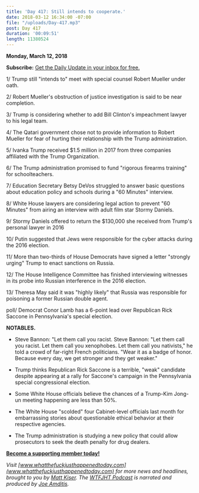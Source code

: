```yaml
---
title: 'Day 417: Still intends to cooperate.'
date: 2018-03-12 16:34:00 -07:00
file: "/uploads/Day-417.mp3"
post: Day 417
duration: '00:09:51'
length: 11380524
---
```


**Monday, March 12, 2018**

**Subscribe:** [Get the Daily Update in your inbox for free.](https://whatthefuckjusthappenedtoday.com/subscribe/)

1/ Trump still "intends to" meet with special counsel Robert Mueller under oath.

2/ Robert Mueller's obstruction of justice investigation is said to be near completion.

3/ Trump is considering whether to add Bill Clinton's impeachment lawyer to his legal team.

4/ The Qatari government chose not to provide information to Robert Mueller for fear of hurting their relationship with the Trump administration.

5/ Ivanka Trump received $1.5 million in 2017 from three companies affiliated with the Trump Organization.

6/ The Trump administration promised to fund "rigorous firearms training" for schoolteachers.

7/ Education Secretary Betsy DeVos struggled to answer basic questions about education policy and schools during a "60 Minutes" interview.

8/ White House lawyers are considering legal action to prevent "60 Minutes" from airing an interview with adult film star Stormy Daniels.

9/ Stormy Daniels offered to return the $130,000 she received from Trump's personal lawyer in 2016

10/ Putin suggested that Jews were responsible for the cyber attacks during the 2016 election.

11/ More than two-thirds of House Democrats have signed a letter "strongly urging" Trump to enact sanctions on Russia.

12/ The House Intelligence Committee has finished interviewing witnesses in its probe into Russian interference in the 2016 election.

13/ Theresa May said it was "highly likely" that Russia was responsible for poisoning a former Russian double agent.

poll/ Democrat Conor Lamb has a 6-point lead over Republican Rick Saccone in Pennsylvania's special election.

**NOTABLES.**

* Steve Bannon: "Let them call you racist. Steve Bannon: "Let them call you racist. Let them call you xenophobes. Let them call you nativists," he told a crowd of far-right French politicians. "Wear it as a badge of honor. Because every day, we get stronger and they get weaker."

* Trump thinks Republican Rick Saccone is a terrible, "weak" candidate despite appearing at a rally for Saccone's campaign in the Pennsylvania special congressional election.

* Some White House officials believe the chances of a Trump-Kim Jong-un meeting happening are less than 50%.

* The White House "scolded" four Cabinet-level officials last month for embarrassing stories about questionable ethical behavior at their respective agencies.

* The Trump administration is studying a new policy that could allow prosecutors to seek the death penalty for drug dealers.

**[Become a supporting member today!](https://whatthefuckjusthappenedtoday.com/membership/?utm_source=2017\+Donors&utm_campaign=8dccd905d9-&utm_medium=email&utm_term=0_3bd36f654c-8dccd905d9-169730397)**

*Visit [www.whatthefuckjusthappenedtoday.com](www.whatthefuckjusthappenedtoday.com) for more news and headlines, brought to you by [Matt Kiser](https://twitter.com/Matt_Kiser). The [WTFJHT Podcast](https://whatthefuckjusthappenedtoday.com/podcasts/) is narrated and produced by [Joe Amditis](https://twitter.com/jsamditis).*